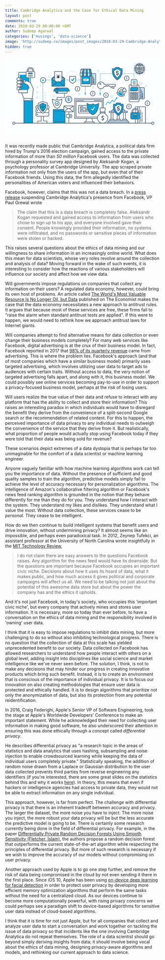```yaml
---
title: Cambridge Analytica and the Case for Ethical Data Mining
layout: post
comments: true
date: 2018-03-29 00:00:00 +GMT
author: Sudeep Agarwal
categories: ['musings', 'data-science']
image: 'http://sudeep.co/images/post_images/2018-03-29-Cambridge-Analytica-and-the-Case-for-Ethical-Data-Mining/graphic.png'
hidden: true
---
```


<div align='center'>
<img width="700px" src="/images/post_images/2018-03-29-Cambridge-Analytica-and-the-Case-for-Ethical-Data-Mining/graphic.png">
</div>
<br>

It was recently made public that Cambridge Analytica, a political data firm hired by Trump's 2016 election campaign, gained access to the private information of more than *50 million* Facebook users. The data was collected through a personality survey app designed by Aleksandr Kogan, a psychology professor at Cambridge University. The app scraped private information not only from the users of the app, but even that of their Facebook friends. Using this data, the firm allegedly identified the personalities of American voters and influenced their behaviors.

Facebook, however, claims that this was not a data breach. In a [press release](https://newsroom.fb.com/news/2018/03/suspending-cambridge-analytica/) suspending Cambridge Analytica's presence from Facebook, VP Paul Grewal wrote

> The claim that this is a data breach is completely false. Aleksandr Kogan requested and gained access to information from users who chose to sign up to his app, and everyone involved gave their consent. People knowingly provided their information, no systems were infiltrated, and no passwords or sensitive pieces of information were stolen or hacked.

This raises several questions about the ethics of data mining and our willingness to share information in an increasingly online world. What does this mean for data scientists, whose very roles revolve around the collection and analysis of data? Moving forward in the wake of such events, it is interesting to consider how the reactions of various stakeholders will influence our society and affect how we view data. 

<!--more-->

Will governments impose regulations on companies that collect any information on their users? A regulated data economy, however, could bring its own host of problems. An article called [The World's Most Valuable Resource Is No Longer Oil, but Data](https://www.economist.com/news/leaders/21721656-data-economy-demands-new-approach-antitrust-rules-worlds-most-valuable-resource) published on The Economist makes the case that the data economy necessitates a new approach to antitrust rules. It argues that because most of these services are free, these firms fail to "raise the alarm when standard antitrust tests are applied". If this were to happen, we would need to rethink how we approach antitrust laws for Internet giants.

Will companies attempt to find alternative means for data collection or even change their business models completely? For many web services like Facebook, digital advertising is at the crux of their business model. In fact, Facebook reported in 2017 that [98% of its quarterly revenue](http://fortune.com/2017/05/05/facebook-digital-advertising-business-model/) came from advertising. This is where the problem lies. Facebook's approach (and that of most companies which have a similar business model) primarily uses targeted advertising, which involves utilizing user data to target ads to audiences with certain traits. Without access to data, the very notion of targeted advertising falls apart, and along with it, this business model. We could possibly see online services becoming pay-to-use in order to support a privacy-focused business model, perhaps at the risk of losing users.

Will users realize the true value of their data and refuse to interact with any platform that has the ability to collect and store their information? This raises an interesting paradox in which individuals would have to disregard the benefit they derive from the convenience of a split-second Google search or the recommendation of related content. For this to happen, the perceived importance of data privacy to any individual needs to outweigh the convenience of the service that they derive from it. But realistically, what proportion of people would actually stop using Facebook today if they were told that their data was being sold for revenue? 

These scenarios depict extremes of a data dystopia that is perhaps far too unimaginable for the comfort of a data scientist or machine learning engineer.

Anyone vaguely familiar with how machine learning algorithms work can tell you the importance of data. Without the presence of sufficient and good quality samples to train the algorithm, predictive models simply fail to achieve the level of accuracy necessary for personalization algorithms. The intelligence of Amazon's collaborative filtering algorithm or Facebook's news feed ranking algorithm is grounded in the notion that they behave differently for me than they do for you. They understand how I interact with the system. They understand my likes and dislikes. They understand what I value the most. Without data collection, these services cease to be *personal*. They cease to be intelligent.

How do we then continue to build intelligent systems that benefit users and drive innovation, without undermining privacy? It almost seems like an impossible, and perhaps even paradoxical task. In 2012, Zeynep Tufekci, an assistant professor at the University of North Carolina wrote insightfully in the [MIT Technology Review](https://www.technologyreview.com/s/428210/data-dystopia/),

> I do not claim there are easy answers to the questions Facebook raises. Any algorithm for the news feed would have its downside. But the questions are important because Facebook occupies an important civic niche. Decisions about how it uses its hoard of data, what it makes public, and how much access it gives political and corporate campaigns will affect us all. We need to be talking not just about the potential of this awesome data store but about the power the company has and the ethics it upholds.

And it's not just Facebook, in today's society, who occupies this 'important civic niche', but every company that actively mines and stores user information. It is necessary, more so today than ever before, to have a conversation on the ethics of data mining and the responsibility involved in 'owning' user data. 

I think that it is easy to impose regulations to inhibit data mining, but more challenging to do so without also inhibiting technological progress. There is no question that the collection of data at this scale has yielded unprecedented benefit to our society. Data collected on Facebook has allowed researchers to understand how people interact with others on a global level, adding insight into disciplines like social science and market intelligence like we've never seen before. The solution, I think, is not to make any decisions that may hinder our progress in creating innovative products which bring such benefit. Instead, it is to create an environment that is conscious of the importance of individual privacy. It is to focus our innovation on also creating methodologies that ensure user data is protected and ethically handled. It is to design algorithms that prioritize not only the anonymization of data, but also its protection from any potential reidentification.

In 2016, Craig Federighi, Apple's Senior VP of Software Engineering, took the stage at Apple's Worldwide Developers' Conference to make an important statement. While he acknowledged their need for collecting user information in making good software, he also underscored their attention in ensuring this was done ethically through a concept called *differential privacy*.

He describes differential privacy as "a research topic in the areas of statistics and data analytics that uses hashing, subsampling and noise injection to enable crowdsourced learning while keeping the data of individual users completely private." Statistically speaking, the addition of random noise drawn from a Laplace or Gaussian distribution to the user data collected prevents third parties from reverse engineering any identifiers (if you're interested, there are some great slides on the statistics behind this and why it works [here](https://www.cs.cmu.edu/~yuxiangw/docs/Differential%20Privacy.pdf)). In theory, this means that even if hackers or intelligence agencies had access to private data, they would not be able to extract information on any single individual.

This approach, however, is far from perfect. The challenge with differential privacy is that there is an inherent tradeoff between accuracy and privacy. The larger the dataset, the more noise you have to inject. The more noise you inject, the more robust your data privacy will be but the less accurate the predictive model is going to be. There is certainly some research currently being done in the field of differential privacy. For example, in the paper [Differentially Private Random Decision Forests Using Smooth Sensitivity (Fletcher, Islam)](https://www.sciencedirect.com/science/article/pii/S0957417417300428), the authors propose a random decision forest that outperforms the current state-of-the-art algorithm while respecting the principles of differential privacy. But more of such research is necessary if we wish to improve the accuracy of our models without compromising on user privacy.

Another approach used by Apple is to go one step further, and remove the risk of data being compromised in the cloud by not even sending it there in the first place. Since iOS 10, Apple has been using [on-device deep learning for facial detection](https://machinelearning.apple.com/2017/11/16/face-detection.html) in order to protect user privacy by developing more efficient memory optimization algorithms that perform the same tasks without the need for a centralized cloud. As our devices continue to become more computationally powerful, with rising privacy concerns we could perhaps see a paradigm shift to device-based algorithms for sensitive user data instead of cloud-based algorithms.

I think that it is time for not just Apple, but for all companies that collect and analyze user data to start a conversation and work together on tackling the issue of data privacy so that incidents like the one involving Cambridge Analytica do not repeat themselves. The role of a data scientist should go beyond simply deriving insights from data; it should involve being vocal about the ethics of data mining, designing privacy-aware algorithms and models, and rethinking our current approach to data science.